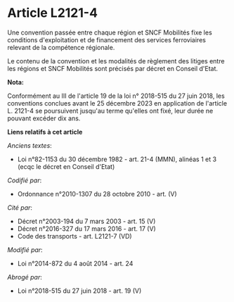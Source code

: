 # Article L2121-4

Une convention passée entre chaque région et  SNCF Mobilités fixe les conditions d'exploitation et de financement des
services ferroviaires relevant de la compétence régionale.

Le contenu de la convention et les modalités de règlement des litiges entre les régions et SNCF Mobilités sont précisés par
décret en Conseil d'Etat.

**Nota:**

Conformément au III de l'article 19 de la loi n° 2018-515 du 27 juin 2018, les conventions conclues avant le 25 décembre 2023
en application de l'article L. 2121-4 se poursuivent jusqu'au terme qu'elles ont fixé, leur durée ne pouvant excéder dix ans.

**Liens relatifs à cet article**

_Anciens textes_:

  - Loi n°82-1153 du 30 décembre 1982 - art. 21-4 (MMN), alinéas 1 et 3 (ecqc le décret en Conseil d'Etat)

_Codifié par_:

  - Ordonnance n°2010-1307 du 28 octobre 2010 - art. (V)

_Cité par_:

  - Décret n°2003-194 du 7 mars 2003 - art. 15 (V)
  - Décret n°2016-327 du 17 mars 2016 - art. 17 (V)
  - Code des transports - art. L2121-7 (VD)

_Modifié par_:

  - Loi n°2014-872 du 4 août 2014 - art. 24

_Abrogé par_:

  - Loi n°2018-515 du 27 juin 2018 - art. 19 (V)
